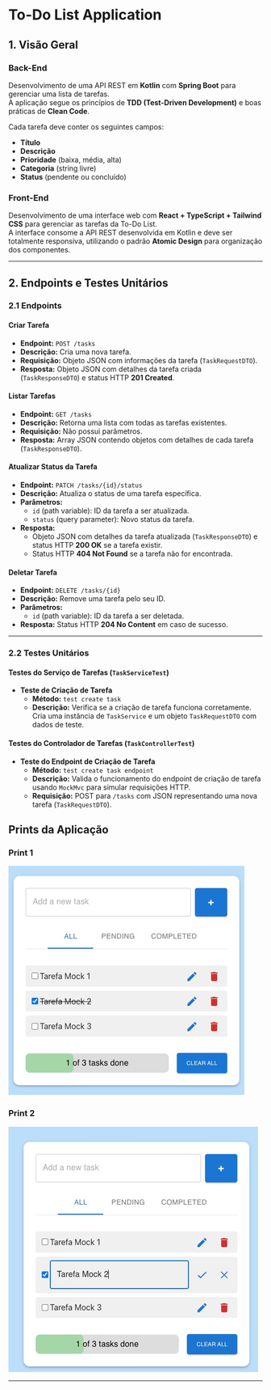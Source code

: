 # To-Do List Application

## 1. Visão Geral

### Back-End
Desenvolvimento de uma API REST em **Kotlin** com **Spring Boot** para gerenciar uma lista de tarefas.  
A aplicação segue os princípios de **TDD (Test-Driven Development)** e boas práticas de **Clean Code**.

Cada tarefa deve conter os seguintes campos:
- **Título**
- **Descrição**
- **Prioridade** (baixa, média, alta)
- **Categoria** (string livre)
- **Status** (pendente ou concluído)

### Front-End
Desenvolvimento de uma interface web com **React + TypeScript + Tailwind CSS** para gerenciar as tarefas da To-Do List.  
A interface consome a API REST desenvolvida em Kotlin e deve ser totalmente responsiva, utilizando o padrão **Atomic Design** para organização dos componentes.

---

## 2. Endpoints e Testes Unitários

### 2.1 Endpoints

#### Criar Tarefa  
- **Endpoint:** `POST /tasks`  
- **Descrição:** Cria uma nova tarefa.  
- **Requisição:** Objeto JSON com informações da tarefa (`TaskRequestDTO`).  
- **Resposta:** Objeto JSON com detalhes da tarefa criada (`TaskResponseDTO`) e status HTTP **201 Created**.

#### Listar Tarefas  
- **Endpoint:** `GET /tasks`  
- **Descrição:** Retorna uma lista com todas as tarefas existentes.  
- **Requisição:** Não possui parâmetros.  
- **Resposta:** Array JSON contendo objetos com detalhes de cada tarefa (`TaskResponseDTO`).

#### Atualizar Status da Tarefa  
- **Endpoint:** `PATCH /tasks/{id}/status`  
- **Descrição:** Atualiza o status de uma tarefa específica.  
- **Parâmetros:**  
  - `id` (path variable): ID da tarefa a ser atualizada.  
  - `status` (query parameter): Novo status da tarefa.  
- **Resposta:**  
  - Objeto JSON com detalhes da tarefa atualizada (`TaskResponseDTO`) e status HTTP **200 OK** se a tarefa existir.  
  - Status HTTP **404 Not Found** se a tarefa não for encontrada.

#### Deletar Tarefa  
- **Endpoint:** `DELETE /tasks/{id}`  
- **Descrição:** Remove uma tarefa pelo seu ID.  
- **Parâmetros:**  
  - `id` (path variable): ID da tarefa a ser deletada.  
- **Resposta:** Status HTTP **204 No Content** em caso de sucesso.

---

### 2.2 Testes Unitários

#### Testes do Serviço de Tarefas (`TaskServiceTest`)  
- **Teste de Criação de Tarefa**  
  - **Método:** `test create task`  
  - **Descrição:** Verifica se a criação de tarefa funciona corretamente. Cria uma instância de `TaskService` e um objeto `TaskRequestDTO` com dados de teste.

#### Testes do Controlador de Tarefas (`TaskControllerTest`)  
- **Teste do Endpoint de Criação de Tarefa**  
  - **Método:** `test create task endpoint`  
  - **Descrição:** Valida o funcionamento do endpoint de criação de tarefa usando `MockMvc` para simular requisições HTTP.  
  - **Requisição:** POST para `/tasks` com JSON representando uma nova tarefa (`TaskRequestDTO`).
 
## Prints da Aplicação

### Print 1
![Print 1](images/print1.jpeg)

### Print 2
![Print 2](images/print2.jpeg)



---

